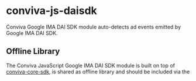 # conviva-js-daisdk
Conviva Google IMA DAI SDK module auto-detects ad events emitted by Google IMA DAI SDK.

## Offline Library
The Conviva JavaScript Google IMA DAI SDK module is built on top of <a href="https://github.com/Conviva/conviva-js-coresdk">conviva-core-sdk</a>, is shared as offline library and should be included via the <script> tag in the application.

``` 
<script type="text/javascript" src="<PATH>/conviva-core-sdk.js"></script>
<script type="text/javascript" src="<PATH>/conviva-googledai-module.js"></script>
```
## Install via npm 

```
npm install @convivainc/conviva-js-daisdk --save
```
## Install via yarn 

```
yarn add @convivainc/conviva-js-daisdk
```

## Note:
* Refer https://community.conviva.com/ for integration guidelines.
